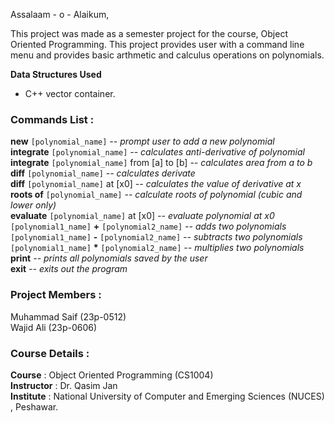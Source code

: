 Assalaam - o - Alaikum,

This project was made as a semester project for the course, Object Oriented Programming. This project provides user with a command line menu
and provides basic arthmetic and calculus operations on polynomials.

**Data Structures Used**
- C++ vector<type> container.

### Commands List :

**new** `[polynomial_name]`	           *-- prompt user to add a new polynomial*\
**integrate** `[polynomial_name]`		    *-- calculates anti-derivative of polynomial*\
**integrate** `[polynomial_name]` from [a] to [b]   *-- calculates area from a to b*\
**diff** `[polynomial_name]`		  *-- calculates derivate* \
**diff** `[polynomial_name]` at [x0]	*-- calculates the value of derivative at x* \
**roots of** `[polynomial_name]`	-- *calculate roots of polynomial (cubic and lower only)*\
**evaluate** `[polynomial_name]` at [x0]  *-- evaluate polynomial at x0*\
`[polynomial1_name]` **+** `[polynomial2_name]`	*-- adds two polynomials*\
`[polynomial1_name]` **-** `[polynomial2_name]`	*-- subtracts two polynomials*\
`[polynomial1_name]` __*__ `[polynomial2_name]` *-- multiplies two polynomials*\
**print**	*-- prints all polynomials saved by the user*\
**exit**    *-- exits out the program*



### Project Members :
Muhammad Saif (23p-0512)\
Wajid Ali (23p-0606)

### Course Details :
**Course** : Object Oriented Programming (CS1004)\
**Instructor** : Dr. Qasim Jan\
**Institute** : National University of Computer and Emerging Sciences (NUCES) , Peshawar.




                                                               
                                     
